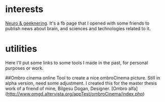# interests
[Neuro & geeknering](https://www.facebook.com/neuromachinebrain/). It's a fb page that I opened with some friends to publish news about brain, and sciences and technologies related to it.

# utilities
Here I'll put some links to some tools I made in the past, for personal purposes or work.

##Ombro cinema online
Tool to create a nice ombroCinema picture. Still in alpha version, need some adjustment. I created this for the master thesis work of a friend of mine, Bilgesu Dogan, Designer. 
[Ombro alfa]
(http://www.omgd.altervista.org/appTest/ombroCinema/index.php)
